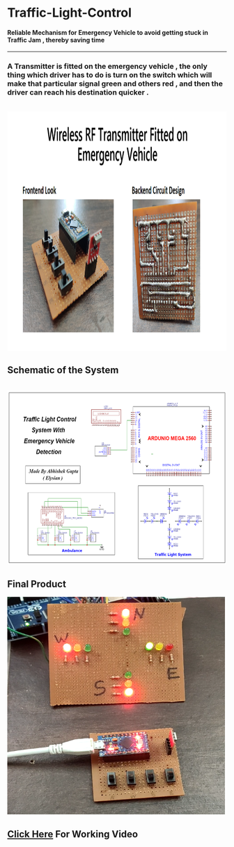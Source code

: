 # Traffic-Light-Control

#### Reliable Mechanism for Emergency Vehicle to <b>avoid getting stuck in Traffic Jam</b> , thereby <b>saving time </b>
<hr>

### A Transmitter is fitted on the emergency vehicle , the only thing which driver has to do is turn on the switch which will make that particular signal green and others red , and then the driver can reach his destination quicker . 

<br>
<img src ="Transmitter.png" alt="#" width="800px" height="550px">

## Schematic of the System 
<br>
<img src ="Schematic Traffic Light Control System.png" alt"Schematic Traffic Light Control System.png" width="800px" height="400px">
<br>

## Final Product
<img src ="Traffic Light Control.png" alt="#" width="500px" height="500px">

## <a href = "https://youtu.be/PKtwjw7px-s">Click Here</a> For Working Video  
